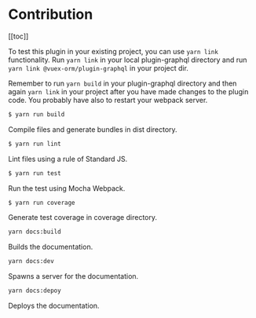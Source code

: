 # Contribution

[[toc]]

To test this plugin in your existing project, you can use `yarn link` functionality. Run `yarn link`
in your local plugin-graphql directory and run `yarn link @vuex-orm/plugin-graphql` in your project dir.

Remember to run `yarn build` in your plugin-graphql directory and then again `yarn link` in your project after you have
made changes to the plugin code. You probably have also to restart your webpack server.


```bash
$ yarn run build
```

Compile files and generate bundles in dist directory.

```bash
$ yarn run lint
```

Lint files using a rule of Standard JS.

```bash
$ yarn run test
```

Run the test using Mocha Webpack.

```bash
$ yarn run coverage
```

Generate test coverage in coverage directory.


```bash
yarn docs:build
```

Builds the documentation.


```bash
yarn docs:dev
```

Spawns a server for the documentation.


```bash
yarn docs:depoy
```

Deploys the documentation.
